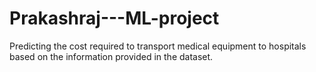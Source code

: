 # Prakashraj---ML-project
Predicting the cost required to transport medical equipment to hospitals based on the information provided in the dataset.
